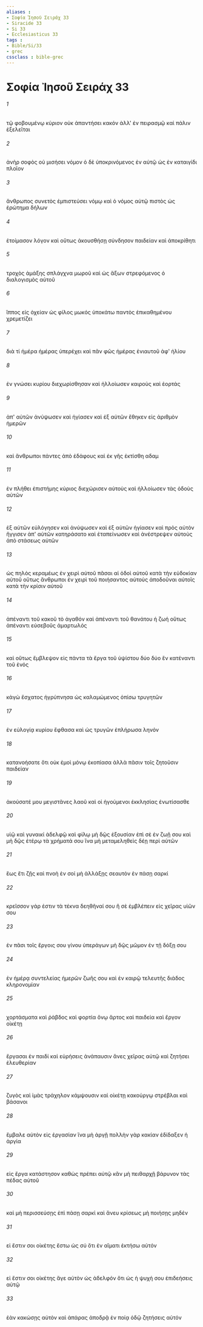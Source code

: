 ```yaml
---
aliases : 
- Σοφία Ἰησοῦ Σειράχ 33
- Siracide 33
- Si 33
- Ecclesiasticus 33
tags : 
- Bible/Si/33
- grec
cssclass : bible-grec
---
```


# Σοφία Ἰησοῦ Σειράχ 33

###### 1
τῷ φοβουμένῳ κύριον οὐκ ἀπαντήσει κακόν ἀλλ' ἐν πειρασμῷ καὶ πάλιν ἐξελεῖται
###### 2
ἀνὴρ σοφὸς οὐ μισήσει νόμον ὁ δὲ ὑποκρινόμενος ἐν αὐτῷ ὡς ἐν καταιγίδι πλοῖον
###### 3
ἄνθρωπος συνετὸς ἐμπιστεύσει νόμῳ καὶ ὁ νόμος αὐτῷ πιστὸς ὡς ἐρώτημα δήλων
###### 4
ἑτοίμασον λόγον καὶ οὕτως ἀκουσθήσῃ σύνδησον παιδείαν καὶ ἀποκρίθητι
###### 5
τροχὸς ἁμάξης σπλάγχνα μωροῦ καὶ ὡς ἄξων στρεφόμενος ὁ διαλογισμὸς αὐτοῦ
###### 6
ἵππος εἰς ὀχείαν ὡς φίλος μωκός ὑποκάτω παντὸς ἐπικαθημένου χρεμετίζει
###### 7
διὰ τί ἡμέρα ἡμέρας ὑπερέχει καὶ πᾶν φῶς ἡμέρας ἐνιαυτοῦ ἀφ' ἡλίου
###### 8
ἐν γνώσει κυρίου διεχωρίσθησαν καὶ ἠλλοίωσεν καιροὺς καὶ ἑορτάς
###### 9
ἀπ' αὐτῶν ἀνύψωσεν καὶ ἡγίασεν καὶ ἐξ αὐτῶν ἔθηκεν εἰς ἀριθμὸν ἡμερῶν
###### 10
καὶ ἄνθρωποι πάντες ἀπὸ ἐδάφους καὶ ἐκ γῆς ἐκτίσθη αδαμ
###### 11
ἐν πλήθει ἐπιστήμης κύριος διεχώρισεν αὐτοὺς καὶ ἠλλοίωσεν τὰς ὁδοὺς αὐτῶν
###### 12
ἐξ αὐτῶν εὐλόγησεν καὶ ἀνύψωσεν καὶ ἐξ αὐτῶν ἡγίασεν καὶ πρὸς αὐτὸν ἤγγισεν ἀπ' αὐτῶν κατηράσατο καὶ ἐταπείνωσεν καὶ ἀνέστρεψεν αὐτοὺς ἀπὸ στάσεως αὐτῶν
###### 13
ὡς πηλὸς κεραμέως ἐν χειρὶ αὐτοῦ πᾶσαι αἱ ὁδοὶ αὐτοῦ κατὰ τὴν εὐδοκίαν αὐτοῦ οὕτως ἄνθρωποι ἐν χειρὶ τοῦ ποιήσαντος αὐτοὺς ἀποδοῦναι αὐτοῖς κατὰ τὴν κρίσιν αὐτοῦ
###### 14
ἀπέναντι τοῦ κακοῦ τὸ ἀγαθόν καὶ ἀπέναντι τοῦ θανάτου ἡ ζωή οὕτως ἀπέναντι εὐσεβοῦς ἁμαρτωλός
###### 15
καὶ οὕτως ἔμβλεψον εἰς πάντα τὰ ἔργα τοῦ ὑψίστου δύο δύο ἓν κατέναντι τοῦ ἑνός
###### 16
κἀγὼ ἔσχατος ἠγρύπνησα ὡς καλαμώμενος ὀπίσω τρυγητῶν
###### 17
ἐν εὐλογίᾳ κυρίου ἔφθασα καὶ ὡς τρυγῶν ἐπλήρωσα ληνόν
###### 18
κατανοήσατε ὅτι οὐκ ἐμοὶ μόνῳ ἐκοπίασα ἀλλὰ πᾶσιν τοῖς ζητοῦσιν παιδείαν
###### 19
ἀκούσατέ μου μεγιστᾶνες λαοῦ καὶ οἱ ἡγούμενοι ἐκκλησίας ἐνωτίσασθε
###### 20
υἱῷ καὶ γυναικί ἀδελφῷ καὶ φίλῳ μὴ δῷς ἐξουσίαν ἐπὶ σὲ ἐν ζωῇ σου καὶ μὴ δῷς ἑτέρῳ τὰ χρήματά σου ἵνα μὴ μεταμεληθεὶς δέῃ περὶ αὐτῶν
###### 21
ἕως ἔτι ζῇς καὶ πνοὴ ἐν σοί μὴ ἀλλάξῃς σεαυτὸν ἐν πάσῃ σαρκί
###### 22
κρεῖσσον γάρ ἐστιν τὰ τέκνα δεηθῆναί σου ἢ σὲ ἐμβλέπειν εἰς χεῖρας υἱῶν σου
###### 23
ἐν πᾶσι τοῖς ἔργοις σου γίνου ὑπεράγων μὴ δῷς μῶμον ἐν τῇ δόξῃ σου
###### 24
ἐν ἡμέρᾳ συντελείας ἡμερῶν ζωῆς σου καὶ ἐν καιρῷ τελευτῆς διάδος κληρονομίαν
###### 25
χορτάσματα καὶ ῥάβδος καὶ φορτία ὄνῳ ἄρτος καὶ παιδεία καὶ ἔργον οἰκέτῃ
###### 26
ἔργασαι ἐν παιδί καὶ εὑρήσεις ἀνάπαυσιν ἄνες χεῖρας αὐτῷ καὶ ζητήσει ἐλευθερίαν
###### 27
ζυγὸς καὶ ἱμὰς τράχηλον κάμψουσιν καὶ οἰκέτῃ κακούργῳ στρέβλαι καὶ βάσανοι
###### 28
ἔμβαλε αὐτὸν εἰς ἐργασίαν ἵνα μὴ ἀργῇ πολλὴν γὰρ κακίαν ἐδίδαξεν ἡ ἀργία
###### 29
εἰς ἔργα κατάστησον καθὼς πρέπει αὐτῷ κἂν μὴ πειθαρχῇ βάρυνον τὰς πέδας αὐτοῦ
###### 30
καὶ μὴ περισσεύσῃς ἐπὶ πάσῃ σαρκὶ καὶ ἄνευ κρίσεως μὴ ποιήσῃς μηδέν
###### 31
εἰ ἔστιν σοι οἰκέτης ἔστω ὡς σύ ὅτι ἐν αἵματι ἐκτήσω αὐτόν
###### 32
εἰ ἔστιν σοι οἰκέτης ἄγε αὐτὸν ὡς ἀδελφόν ὅτι ὡς ἡ ψυχή σου ἐπιδεήσεις αὐτῷ
###### 33
ἐὰν κακώσῃς αὐτὸν καὶ ἀπάρας ἀποδρᾷ ἐν ποίᾳ ὁδῷ ζητήσεις αὐτόν
